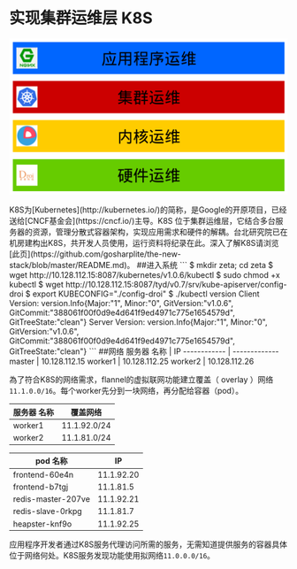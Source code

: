 # 实现集群运维层 K8S
<p align="center">
<img src="https://raw.githubusercontent.com/gosharplite/realize-k8s/master/new-stack.png" width="600">
</p>
K8S为[Kubernetes](http://kubernetes.io/)的简称，是Google的开原项目，已经送给[CNCF基金会](https://cncf.io/)主导。K8S 位于集群运维层，它结合多台服务器的资源，管理分散式容器架构，实现应用需求和硬件的解耦。台北研究院已在机房建构出K8S，共开发人员使用，运行资料将纪录在此。深入了解K8S请浏览[此页](https://github.com/gosharplite/the-new-stack/blob/master/README.md)。
##进入系统
```
$ mkdir zeta; cd zeta
$ wget http://10.128.112.15:8087/kubernetes/v1.0.6/kubectl
$ sudo chmod +x kubectl
$ wget http://10.128.112.15:8087/tyd/v0.7/srv/kube-apiserver/config-droi
$ export KUBECONFIG="./config-droi"
$ ./kubectl version
Client Version: version.Info{Major:"1", Minor:"0", GitVersion:"v1.0.6", GitCommit:"388061f00f0d9e4d641f9ed4971c775e1654579d", GitTreeState:"clean"}
Server Version: version.Info{Major:"1", Minor:"0", GitVersion:"v1.0.6", GitCommit:"388061f00f0d9e4d641f9ed4971c775e1654579d", GitTreeState:"clean"}
```
##网络
服务器 名称 | IP
------------ | -------------
master | 10.128.112.15
worker1 | 10.128.112.25
worker2 | 10.128.112.26

為了符合K8S的网络需求，flannel的虚拟联网功能建立覆盖（ overlay ）网络`11.1.0.0/16`。每个worker先分到一块网络，再分配给容器（pod）。

服务器 名称 | 覆盖网络
------------ | -------------
worker1 | 11.1.92.0/24
worker2 | 11.1.81.0/24

pod 名称 | IP
------------ | -------------
frontend-60e4n | 11.1.92.20
frontend-b7tgj | 11.1.81.5
redis-master-207ve | 11.1.92.21
redis-slave-0rkpg | 11.1.81.7
heapster-knf9o | 11.1.92.25

应用程序开发者通过K8S服务代理访问所需的服务，无需知道提供服务的容器具体位于网络何处。K8S服务发现功能使用拟网络`11.0.0.0/16`。
